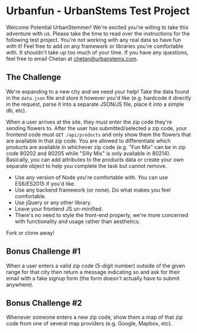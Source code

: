 # Urbanfun - UrbanStems Test Project

Welcome Potential UrbanStemmer! We're excited you're willing to take this adventure with us. Please take the time to read over the instructions for the following test project. You're not working with any real data so have fun with it! Feel free to add on any framework or libraries you're comfortable with. It shouldn't take up too much of your time. If you have any questions, feel free to email Chetan at chetan@urbanstems.com.

## The Challenge

We're expanding to a new city and we need your help! Take the data found in the `data.json` file and store it however you'd like (e.g. hardcode it directly in the request, parse it into a separate JSON/JS file, place it into a simple db, etc).

When a user arrives at the site, they must enter the zip code they're sending flowers to. After the user has submitted/selected a zip code, your frontend code must `GET /api/products` and only show them the flowers that are available in that zip code. You are allowed to differentiate which products are available in whichever zip code (e.g. "Fun Mix" can be in zip code 80202 and 80205 while "Silly Mix" is only available in 80214). Basically, you can add attributes to the products data or create your own separate object to help you complete the task but cannot remove.

- Use any version of Node you're comfortable with. You can use ES6/ES2015 if you'd like.
- Use any backend framework (or none). Do what makes you feel comfortable.
- Use jQuery or any other library.
- Leave your frontend JS un-minified.
- There's no need to style the front-end properly, we're more concerned with functionality and usage rather than aesthetics.

Fork or clone away!

## Bonus Challenge #1

When a user enters a valid zip code (5-digit number) outside of the given range for that city then return a message indicating so and ask for their email with a fake signup form (the form doesn't actually have to submit anywhere).

## Bonus Challenge #2

Whenever someone enters a new zip code, show them a map of that zip code from one of several map providers (e.g. Google, Mapbox, etc).
